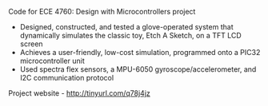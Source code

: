 Code for ECE 4760: Design with Microcontrollers project

- Designed, constructed, and tested a glove-operated system that dynamically simulates the classic toy, Etch A Sketch, on a TFT LCD screen
- Achieves a user-friendly, low-cost simulation, programmed onto a PIC32 microcontroller unit
- Used spectra flex sensors, a MPU-6050 gyroscope/accelerometer, and I2C communication protocol

Project website - http://tinyurl.com/q78j4jz
